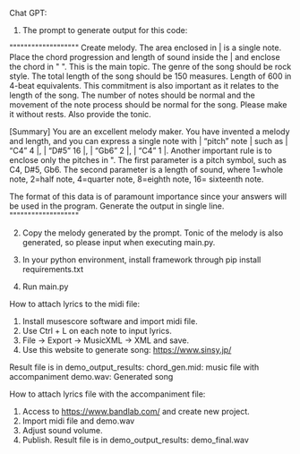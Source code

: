 Chat GPT:
1. The prompt to generate output for this code:

"""""""""""""""""""
Create melody. The area enclosed in | is a single note. Place the chord progression and length of sound inside the | and enclose the chord in " ". 
This is the main topic. The genre of the song should be rock style. The total length of the song should be 150 measures. Length of 600 in 4-beat equivalents. This commitment is also important as it relates to the length of the song. The number of notes should be normal and the movement of the note process should be normal for the song. Please make it without rests. Also provide the tonic.

 [Summary] You are an excellent melody maker. You have invented a melody and length, and you can express a single note with | “pitch” note | such as | “C4” 4 |, | “D#5” 16 |, | “Gb6” 2 |, | “C4” 1 |. Another important rule is to enclose only the pitches in ". The first parameter is a pitch symbol, such as C4, D#5, Gb6. The second parameter is a length of sound, where 1=whole note, 2=half note, 4=quarter note, 8=eighth note, 16= sixteenth note. 

The format of this data is of paramount importance since your answers will be used in the program. Generate the output in single line.
"""""""""""""""""""


2. Copy the melody generated by the prompt. Tonic of the melody is also generated, so please input when executing main.py.

3. In your python environment, install framework through pip install requirements.txt

4. Run main.py 

How to attach lyrics to the midi file:
1. Install musescore software and import midi file.
2. Use Ctrl + L on each note to input lyrics.
3. File -> Export -> MusicXML -> XML and save.
4. Use this website to generate song: https://www.sinsy.jp/

Result file is in demo_output_results:
chord_gen.mid: music file with accompaniment
demo.wav: Generated song

How to attach lyrics file with the accompaniment file:
1. Access to https://www.bandlab.com/ and create new project.
2. Import midi file and demo.wav
3. Adjust sound volume.
4. Publish.
Result file is in demo_output_results:
demo_final.wav

